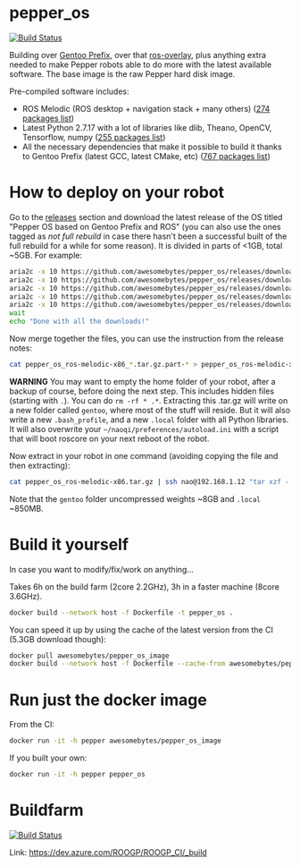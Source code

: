 # pepper_os

[![Build Status](https://dev.azure.com/ROOGP/ROOGP_CI/_apis/build/status/awesomebytes.pepper_os?branchName=master)](https://dev.azure.com/ROOGP/ROOGP_CI/_build?definitionId=1&_a=summary)

Building over [Gentoo Prefix](https://github.com/awesomebytes/gentoo_prefix_ci_32b), over that [ros-overlay](https://github.com/awesomebytes/ros_overlay_on_gentoo_prefix_32b/), plus anything extra
needed to make Pepper robots able to do more with the latest available software. The base image is the
raw Pepper hard disk image.

Pre-compiled software includes:
* ROS Melodic (ROS desktop + navigation stack + many others) ([274 packages list](ROS_package_list.md))
* Latest Python 2.7.17 with a lot of libraries like dlib, Theano, OpenCV, Tensorflow, numpy ([255 packages list](PIP_package_list.md))
* All the necessary dependencies that make it possible to build it thanks to Gentoo Prefix (latest GCC, latest CMake, etc) ([767 packages list](GENTOO_package_list.md))

# How to deploy on your robot

Go to the [releases](https://github.com/awesomebytes/pepper_os/releases) section and download the latest release of the OS titled "Pepper OS based on Gentoo Prefix and ROS" (you can also use the ones tagged as _not full rebuild_ in case there hasn't been a successful built of the full rebuild for a while for some reason). It is divided in parts of <1GB, total ~5GB. For example:

```bash
aria2c -x 10 https://github.com/awesomebytes/pepper_os/releases/download/release%2F2020-02-05T19at34plus00at00/pepper_os_ros-melodic-x86_2020-02-05T19at34plus00at00.tar.gz.part-00 &
aria2c -x 10 https://github.com/awesomebytes/pepper_os/releases/download/release%2F2020-02-05T19at34plus00at00/pepper_os_ros-melodic-x86_2020-02-05T19at34plus00at00.tar.gz.part-01 &
aria2c -x 10 https://github.com/awesomebytes/pepper_os/releases/download/release%2F2020-02-05T19at34plus00at00/pepper_os_ros-melodic-x86_2020-02-05T19at34plus00at00.tar.gz.part-02 &
aria2c -x 10 https://github.com/awesomebytes/pepper_os/releases/download/release%2F2020-02-05T19at34plus00at00/pepper_os_ros-melodic-x86_2020-02-05T19at34plus00at00.tar.gz.part-03 &
aria2c -x 10 https://github.com/awesomebytes/pepper_os/releases/download/release%2F2020-02-05T19at34plus00at00/pepper_os_ros-melodic-x86_2020-02-05T19at34plus00at00.tar.gz.part-04 &
wait
echo "Done with all the downloads!"
```


Now merge together the files, you can use the instruction from the release notes:
```bash
cat pepper_os_ros-melodic-x86_*.tar.gz.part-* > pepper_os_ros-melodic-x86.tar.gz
```

**WARNING** You may want to empty the home folder of your robot, after a backup of course, before doing the next step. This includes hidden files (starting with `.`). You can do `rm -rf * .*`.
Extracting this .tar.gz will write on a new folder called `gentoo`, where most of the stuff will reside. But it will also write a new `.bash_profile`, and a new `.local` folder with all Python libraries. It will also overwrite
your `~/naoqi/preferences/autoload.ini` with a script that will boot roscore on your next reboot of the robot.

Now extract in your robot in one command (avoiding copying the file and then extracting):

```bash
cat pepper_os_ros-melodic-x86.tar.gz | ssh nao@192.168.1.12 "tar xzf - -C /home/nao"
```

Note that the `gentoo` folder uncompressed weights ~8GB and `.local` ~850MB.


# Build it yourself

In case you want to modify/fix/work on anything...

Takes 6h on the build farm (2core 2.2GHz), 3h in a faster machine (8core 3.6GHz).

```bash
docker build --network host -f Dockerfile -t pepper_os .
```

You can speed it up by using the cache of the latest version from the CI (5.3GB download though):

```bash
docker pull awesomebytes/pepper_os_image
docker build --network host -f Dockerfile --cache-from awesomebytes/pepper_os_image -t pepper_os .
```

# Run just the docker image

From the CI:

```bash
docker run -it -h pepper awesomebytes/pepper_os_image
```

If you built your own:

```bash
docker run -it -h pepper pepper_os
```

# Buildfarm
[![Build Status](https://dev.azure.com/ROOGP/ROOGP_CI/_apis/build/status/awesomebytes.pepper_os?branchName=master)](https://dev.azure.com/ROOGP/ROOGP_CI/_build?definitionId=1&_a=summary)

Link: https://dev.azure.com/ROOGP/ROOGP_CI/_build

